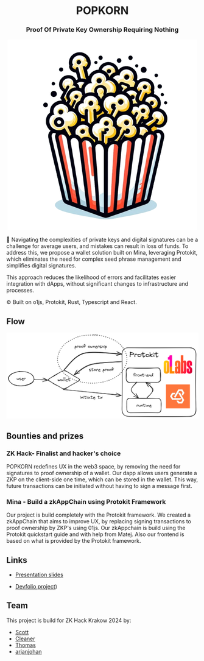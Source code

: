 <div align="center">
  <h1 align="center">POPKORN </h1>
  <h3>Proof Of Private Key Ownership Requiring Nothing</h3>

![logo](images/logo.png)

</div>

🔑 Navigating the complexities of private keys and digital signatures can be a challenge for average users, and mistakes can result in loss of funds. To address this, we propose a wallet solution built on Mina, leveraging Protokit, which eliminates the need for complex seed phrase management and simplifies digital signatures.

This approach reduces the likelihood of errors and facilitates easier integration with dApps, without significant changes to infrastructure and processes.

⚙️ Built on o1js, Protokit, Rust, Typescript and React.

## Flow

<div align="center">

![diagram](images/diagram.png)

</div>


<!-- ## Screenshots -->

## Bounties and prizes

### ZK Hack- Finalist and hacker's choice

POPKORN redefines UX in the web3 space, by removing the need for signatures to proof ownership of a wallet. Our dapp allows users generate a ZKP on the client-side one time, which can be stored in the wallet. This way, future transactions can be initiated without having to sign a message first.

### Mina - Build a zkAppChain using Protokit Framework

Our project is build completely with the Protokit framework. We created a zkAppChain that aims to improve UX, by replacing signing transactions to proof ownership by ZKP's using 01js. Our zkAppchain is build using the Protokit quickstart guide and with help from Matej. Also our frontend is based on what is provided by the Protokit framework.

## Links

- [Presentation slides](https://docs.google.com/presentation/d/1KsH8dfkHxh_S-ENTSYl6FZjqb5jeqBSUiHppih2us64/edit?usp=sharing)
<!-- - [Demo video]() -->
- [Devfolio project](https://devfolio.co/projects/popkorn-61b7))

## Team

This project is build for ZK Hack Krakow 2024 by:

- [Scott](https://github.com/tuddman)
- [Cleaner](https://kacperkarbownik.xyz/)
- [Thomas](https://www.linkedin.com/in/thomas-turek-a953a6232/)
- [arjanjohan](https://twitter.com/arjanjohan)
